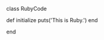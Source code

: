 <!-- >>>>>> BEGIN GENERATED FILE (include): SOURCE C:/Users/Burdette/Documents/GitHub/markdown_helper/test/include/templates/nested_markdown.md -->
<!-- >>>>>> BEGIN INCLUDED FILE (markdown): SOURCE C:/Users/Burdette/Documents/GitHub/markdown_helper/test/include/templates/../includes/nested.md -->
<!-- >>>>>> BEGIN INCLUDED FILE (markdown): SOURCE C:/Users/Burdette/Documents/GitHub/markdown_helper/test/include/templates/../includes/../includes/ruby.rb -->
class RubyCode

  def initialize
    puts('This is Ruby.')
  end

end
<!-- <<<<<< END INCLUDED FILE (markdown): SOURCE C:/Users/Burdette/Documents/GitHub/markdown_helper/test/include/templates/../includes/../includes/ruby.rb -->
<!-- <<<<<< END INCLUDED FILE (markdown): SOURCE C:/Users/Burdette/Documents/GitHub/markdown_helper/test/include/templates/../includes/nested.md -->
<!-- <<<<<< END GENERATED FILE (include): SOURCE C:/Users/Burdette/Documents/GitHub/markdown_helper/test/include/templates/nested_markdown.md -->
